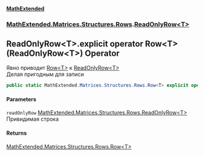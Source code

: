#### [MathExtended](index.md 'index')
### [MathExtended.Matrices.Structures.Rows](MathExtended_Matrices_Structures_Rows.md 'MathExtended.Matrices.Structures.Rows').[ReadOnlyRow&lt;T&gt;](MathExtended_Matrices_Structures_Rows_ReadOnlyRow_T_.md 'MathExtended.Matrices.Structures.Rows.ReadOnlyRow&lt;T&gt;')
## ReadOnlyRow&lt;T&gt;.explicit operator Row&lt;T&gt;(ReadOnlyRow&lt;T&gt;) Operator
Явно приводит [Row&lt;T&gt;](MathExtended_Matrices_Structures_Rows_Row_T_.md 'MathExtended.Matrices.Structures.Rows.Row&lt;T&gt;') к [ReadOnlyRow&lt;T&gt;](MathExtended_Matrices_Structures_Rows_ReadOnlyRow_T_.md 'MathExtended.Matrices.Structures.Rows.ReadOnlyRow&lt;T&gt;')  
Делая пригодным для записи  
```csharp
public static MathExtended.Matrices.Structures.Rows.Row<T> explicit operator Row<T>(MathExtended.Matrices.Structures.Rows.ReadOnlyRow<T> readOnlyRow);
```
#### Parameters
<a name='MathExtended_Matrices_Structures_Rows_ReadOnlyRow_T__op_ExplicitMathExtended_Matrices_Structures_Rows_Row_T_(MathExtended_Matrices_Structures_Rows_ReadOnlyRow_T_)_readOnlyRow'></a>
`readOnlyRow` [MathExtended.Matrices.Structures.Rows.ReadOnlyRow&lt;](MathExtended_Matrices_Structures_Rows_ReadOnlyRow_T_.md 'MathExtended.Matrices.Structures.Rows.ReadOnlyRow&lt;T&gt;')[T](MathExtended_Matrices_Structures_Rows_ReadOnlyRow_T_.md#MathExtended_Matrices_Structures_Rows_ReadOnlyRow_T__T 'MathExtended.Matrices.Structures.Rows.ReadOnlyRow&lt;T&gt;.T')[&gt;](MathExtended_Matrices_Structures_Rows_ReadOnlyRow_T_.md 'MathExtended.Matrices.Structures.Rows.ReadOnlyRow&lt;T&gt;')  
Привидимая строка
  
#### Returns
[MathExtended.Matrices.Structures.Rows.Row&lt;](MathExtended_Matrices_Structures_Rows_Row_T_.md 'MathExtended.Matrices.Structures.Rows.Row&lt;T&gt;')[T](MathExtended_Matrices_Structures_Rows_ReadOnlyRow_T_.md#MathExtended_Matrices_Structures_Rows_ReadOnlyRow_T__T 'MathExtended.Matrices.Structures.Rows.ReadOnlyRow&lt;T&gt;.T')[&gt;](MathExtended_Matrices_Structures_Rows_Row_T_.md 'MathExtended.Matrices.Structures.Rows.Row&lt;T&gt;')  
